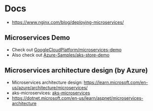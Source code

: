 # Docs
- https://www.nginx.com/blog/deploying-microservices/

## Microservices Demo
- Check out [GoogleCloudPlatform/microservices-demo](https://github.com/GoogleCloudPlatform/microservices-demo)
- Also check out [Azure-Samples/aks-store-demo](https://github.com/Azure-Samples/aks-store-demo/tree/main)

## Microservices architecture design (by Azure)
- Microservices architecture design: https://learn.microsoft.com/en-us/azure/architecture/microservices/
- aks-microservices: [aks-microservices](https://learn.microsoft.com/en-us/azure/architecture/reference-architectures/containers/aks-microservices/aks-microservices)
- https://dotnet.microsoft.com/en-us/learn/aspnet/microservices-architecture
